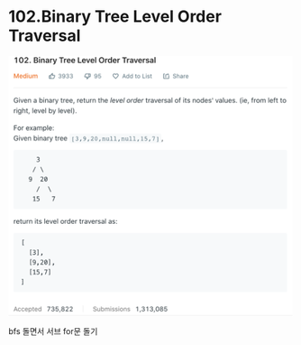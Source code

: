 # 102.Binary Tree Level Order Traversal

![](./binary-tree-level-order-traversal.png)

bfs 돌면서 서브 for문 돌기
